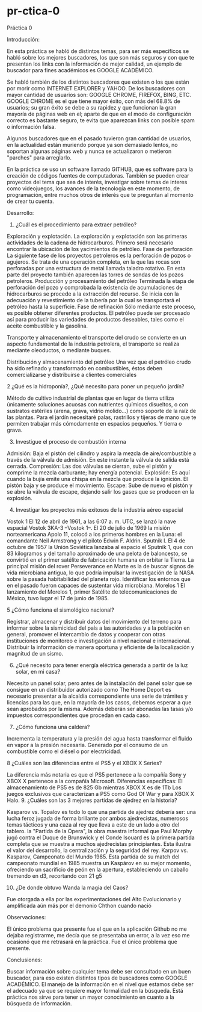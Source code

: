 # pr-ctica-0
Práctica 0

Introducción:

En esta práctica se habló de distintos temas, para ser más específicos se habló sobre los mejores  buscadores, los que son más seguros y con que te presentan los links con la información de mejor calidad, un ejemplo de buscador para fines académicos es GOOGLE ACADÉMICO.

Se habló también de los distintos buscadores que existen o los que están por morir como INTERNET EXPLORER y YAHOO.
De los buscadores con mayor cantidad de usuarios son: GOOGLE CHROME, FIREFOX, BING, ETC. GOOGLE CHROME es el que tiene mayor éxito, con más del 68.8% de usuarios; su gran éxito se debe a su rapidez y que funcionan la gran mayoría de páginas web en el; aparte de que en el modo de configuración correcto es bastante seguro, te evita que aparezcan links con posible spam o información falsa.

Algunos buscadores que en el pasado tuvieron gran cantidad de usuarios, en la actualidad están muriendo porque ya son demasiado lentos, no soportan algunas páginas web y nunca se actualizaron o metieron "parches" para arreglarlo.

En la práctica se uso un software llamado GITHUB, que es software para la creación de códigos fuentes de computadoras. También se pueden crear proyectos del tema que sea de interés, investigar sobre temas de interes como videojuegos, los avances de la tecnología en este momento, de programación, entre muchos otros de interés que te preguntan al momento de crear tu cuenta.

Desarrollo:

1. ¿Cuál es el procedimiento para extraer petróleo?

Exploración y explotación.
La exploración y explotación son las primeras actividades de la cadena de hidrocarburos. Primero será necesario encontrar la ubicación de los yacimientos de petróleo.
Fase de perforación
La siguiente fase de los proyectos petroleros es la perforación de pozos o agujeros. Se trata de una operación completa, en la que las rocas son perforadas por una estructura de metal llamada taladro rotativo.
En esta parte del proyecto también aparecen las torres de sondas de los pozos petroleros.
Producción y procesamiento del petróleo
Terminada la etapa de perforación del pozo y comprobada la existencia de acumulaciones de hidrocarburos se procede a la extracción del recurso. Se inicia con la adecuación y revestimiento de la tubería por la cual se transportará el petróleo hasta la superficie.
Fase de refinación
Sólo mediante este proceso, es posible obtener diferentes productos. El petróleo puede ser procesado así para producir las variedades de productos deseables, tales como el aceite combustible y la gasolina. 

Transporte y almacenamiento
el transporte del crudo se convierte en un aspecto fundamental de la industria petrolera, el transporte se realiza mediante oleoductos, o mediante buques.

Distribución y almacenamiento del petróleo
Una vez que el petróleo crudo ha sido refinado y transformado en combustibles, éstos deben comercializarse y distribuirse a clientes comerciales


2 ¿Qué es la hidroponía?, ¿Qué necesito para poner un pequeño jardín?

Método de cultivo industrial de plantas que en lugar de tierra utiliza únicamente soluciones acuosas con nutrientes químicos disueltos, o con sustratos estériles (arena, grava, vidrio molido...) como soporte de la raíz de las plantas.
Para el jardín necesitaré palas, rastrillos y tijeras de mano que te permiten trabajar más cómodamente en espacios pequeños. Y tierra o grava.

3. Investigue el proceso de combustión interna

Admisión: Baja el pistón del cilindro y aspira la mezcla de aire/combustible a través de la válvula de admisión. En este instante la válvula de salida está cerrada.
Compresión: Las dos válvulas se cierran, sube el pistón y comprime la mezcla carburante; hay energía potencial.
Explosión: Es aquí cuando la bujía emite una chispa en la mezcla que produce la ignición. El pistón baja y se produce el movimiento.
Escape: Sube de nuevo el pistón y se abre la válvula de escape, dejando salir los gases que se producen en la explosión.

4. Investigar los proyectos más exitosos de la industria aéreo espacial

Vostok 1
El 12 de abril de 1961, a las 6:07 a. m. UTC, se lanzó la nave espacial Vostok 3KA-3 –Vostok 1–.
El 20 de julio de 1969 la misión norteamericana Apolo 11, colocó a los primeros hombres en la Luna: el comandante Neil Armstrong y el piloto Edwin F. Aldrin.
Sputnik I. El 4 de octubre de 1957 la Unión Soviética lanzaba al espacio el Sputnik 1, que con 83 kilogramos y del tamaño aproximado de una pelota de baloncesto, se convirtió en el primer satélite de fabricación humana en orbitar la Tierra.
La principal misión del rover Perseverance en Marte es la de buscar signos de vida microbiana antigua, lo que podría impulsar la investigación de la NASA sobre la pasada habitabilidad del planeta rojo. Identificar los entornos que en el pasado fueron capaces de sustentar vida microbiana.
Morelos 1
El lanzamiento del Morelos 1, primer Satélite de telecomunicaciones de México, tuvo lugar el 17 de junio de 1985.

5 ¿Cómo funciona el sismológico nacional?

Registrar, almacenar y distribuir datos del movimiento del terreno para informar sobre la sismicidad del país a las autoridades y a la población en general, promover el intercambio de datos y cooperar con otras instituciones de monitoreo e investigación a nivel nacional e internacional.
Distribuir la información de manera oportuna y eficiente de la localización y magnitud de un sismo.

6. ¿Qué necesito para tener energía eléctrica generada a partir de la luz solar, en mi casa? 

Necesito un panel solar, pero antes de la instalación del panel solar que se consigue en un distribuidor autorizado como The Home Deport es necesario presentar a la alcaldía correspondiente una serie de trámites y licencias para las que, en la mayoría de los casos, debemos esperar a que sean aprobados por la misma. Además deberán ser abonadas las tasas y/o impuestos correspondientes que procedan en cada caso.

7. ¿Cómo funciona una caldera?

Incrementa la temperatura y la presión del agua hasta transformar el fluido en vapor a la presión necesaria. Generado por el consumo de un combustible como el diésel  o por electricidad. 

8 ¿Cuáles son las diferencias entre el PS5 y el XBOX X Series? 

La diferencia más notaria es que el PS5 pertenece a la compañía Sony y XBOX X pertenece a la compañía Microsoft.
Diferencias específicas:
El almacenamiento de PS5 es de 825 Gb mientras XBOX X es de 1Tb
Los juegos exclusivos que caracterizan a PS5 como God Of War y para XBOX X Halo.
9. ¿Cuáles son las 3 mejores partidas de ajedrez en la historia?

Kasparov vs. Topalov es todo lo que una partida de ajedrez debería ser: una lucha feroz jugada de forma brillante por ambos ajedrecistas, numerosos temas tácticos y una caza al rey que lleva a este de un lado a otro del tablero.
la "Partida de la Ópera", la obra maestra informal que Paul Morphy jugó contra el Duque de Brunswick y el Conde Isouard es la primera partida completa que se muestra a muchos ajedrecistas principiantes. Esta ilustra el valor del desarrollo, la centralización y la seguridad del rey.
Karpov vs. Kasparov, Campeonato del Mundo 1985. Esta partida de su match del campeonato mundial en 1985 muestra un Kaspárov en su mejor momento, ofreciendo un sacrificio de peón en la apertura, estableciendo un caballo tremendo en d3, recortando con  21 g5

10. ¿De donde obtuvo Wanda la magia del Caos?

Fue otorgada a ella por las experimentaciones del Alto Evolucionario y amplificada aún más por el demonio Chthon cuando nació



Observaciones: 

El único problema que presente fue el que en la aplicación Github no me dejaba registrarme, me decía que se presentaba un error, a la vez eso me ocasionó que me retrasará en la práctica. Fue el único problema que presente.


Conclusiones:

Buscar información sobre cualquier tema debe ser consultado en un buen buscador, para eso existen distintos tipos de buscadores como GOOGLE ACADÉMICO.
El manejo de la información en el nivel que estamos debe ser el adecuado ya que se requiere mayor formalidad en la búsqueda.
Está práctica nos sirve para tener un mayor conocimiento en cuanto a la búsqueda de información.
